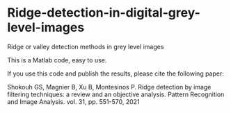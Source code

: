 # Ridge-detection-in-digital-grey-level-images
Ridge or valley detection methods in grey level images

This is a Matlab code, easy to use.

If you use this code and publish the results, please cite the following paper:

Shokouh GS, Magnier B, Xu B, Montesinos P. 
Ridge detection by image filtering techniques: a review and an objective analysis. 
Pattern Recognition and Image Analysis. vol. 31, pp. 551-570, 2021
